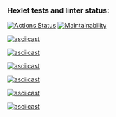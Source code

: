 ### Hexlet tests and linter status:
[![Actions Status](https://github.com/saintodes/python-project-49/workflows/hexlet-check/badge.svg)](https://github.com/saintodes/python-project-49/actions)
[![Maintainability](https://api.codeclimate.com/v1/badges/de07472ab4190224e3b7/maintainability)](https://codeclimate.com/github/saintodes/python-project-49/maintainability)

[![asciicast](https://asciinema.org/a/IGPtbJWRpcc7aQ8IndArA7LvS.svg)](https://asciinema.org/a/IGPtbJWRpcc7aQ8IndArA7LvS)

[![asciicast](https://asciinema.org/a/T1jdZjOUM56ll8mscrxJ3ZFWz.svg)](https://asciinema.org/a/T1jdZjOUM56ll8mscrxJ3ZFWz)

[![asciicast](https://asciinema.org/a/R1LMq6qp91u46vn6oeSGrS8Gx.svg)](https://asciinema.org/a/R1LMq6qp91u46vn6oeSGrS8Gx)

[![asciicast](https://asciinema.org/a/Tc6Cx4mZdJSQMXFsQCEY9hvJK.svg)](https://asciinema.org/a/Tc6Cx4mZdJSQMXFsQCEY9hvJK)

[![asciicast](https://asciinema.org/a/QuIMjGMOpJHKMSNHtBp3FIwJk.svg)](https://asciinema.org/a/QuIMjGMOpJHKMSNHtBp3FIwJk)

[![asciicast](https://asciinema.org/a/nPDSb9yaKZrplzUrewCqJgWHX.svg)](https://asciinema.org/a/nPDSb9yaKZrplzUrewCqJgWHX)


